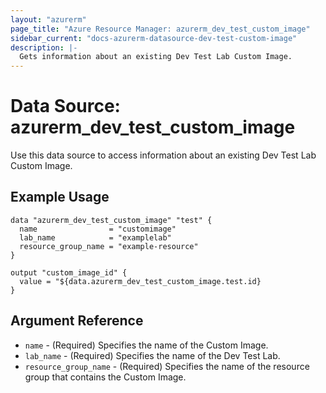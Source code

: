 ```yaml
---
layout: "azurerm"
page_title: "Azure Resource Manager: azurerm_dev_test_custom_image"
sidebar_current: "docs-azurerm-datasource-dev-test-custom-image"
description: |-
  Gets information about an existing Dev Test Lab Custom Image.
---
```


# Data Source: azurerm_dev_test_custom_image

Use this data source to access information about an existing Dev Test Lab Custom Image.

## Example Usage

```hcl
data "azurerm_dev_test_custom_image" "test" {
  name                = "customimage"
  lab_name            = "examplelab"
  resource_group_name = "example-resource"
}

output "custom_image_id" {
  value = "${data.azurerm_dev_test_custom_image.test.id}
}
```

## Argument Reference

* `name` - (Required) Specifies the name of the Custom Image.
* `lab_name` - (Required) Specifies the name of the Dev Test Lab.
* `resource_group_name` - (Required) Specifies the name of the resource group that contains the Custom Image.
